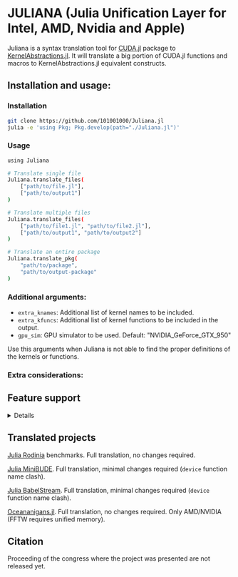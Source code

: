# JULIANA (**J**ulia **U**nification **L**ayer for **I**ntel, **A**MD, **N**vidia and **A**pple)

Juliana is a syntax translation tool for [CUDA.jl](https://github.com/JuliaGPU/CUDA.jl) package to [KernelAbstractions.jl](https://github.com/JuliaGPU/KernelAbstractions.jl). It will translate a big portion of CUDA.jl functions and macros to KernelAbstractions.jl equivalent constructs.


## Installation and usage:


### Installation
```bash
git clone https://github.com/101001000/Juliana.jl
julia -e 'using Pkg; Pkg.develop(path="./Juliana.jl")'
```


### Usage
```bash
using Juliana

# Translate single file
Juliana.translate_files(
    ["path/to/file.jl"],
    ["path/to/output1"]
)

# Translate multiple files
Juliana.translate_files(
    ["path/to/file1.jl", "path/to/file2.jl"],
    ["path/to/output1", "path/to/output2"]
)

# Translate an entire package
Juliana.translate_pkg(
    "path/to/package",
    "path/to/output-package"
)
```

### Additional arguments:
- `extra_knames`: Additional list of kernel names to be included.
- `extra_kfuncs`: Additional list of kernel functions to be included in the output.
- `gpu_sim`: GPU simulator to be used. Default: "NVIDIA_GeForce_GTX_950"

Use this arguments when Juliana is not able to find the proper definitions of the kernels or functions.

### Extra considerations:



## Feature support
<details>
<br>
- [x] Indexing
- [x] Ldg to @Const
</details>



## Translated projects
[Julia Rodinia](https://github.com/JuliaParallel/rodinia) benchmarks. Full translation, no changes required.

[Julia MiniBUDE](https://github.com/UoB-HPC/miniBUDE/tree/main/src/julia/miniBUDE.jl). Full translation, minimal changes required (`device` function name clash).

[Julia BabelStream](https://github.com/UoB-HPC/BabelStream/tree/main/src/julia/JuliaStream.jl). Full translation, minimal changes required (`device` function name clash).

[Oceananigans.jl](https://github.com/CliMA/Oceananigans.jl). Full translation, no changes required. Only AMD/NVIDIA (FFTW requires unified memory).

## Citation
Proceeding of the congress where the project was presented are not released yet.
